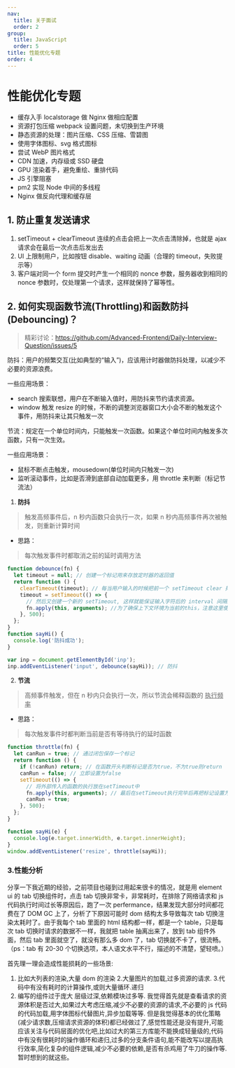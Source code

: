 ```yaml
---
nav:
  title: 关于面试
  order: 2
group:
  title: JavaScript
  order: 5
title: 性能优化专题
order: 4
---
```


# 性能优化专题

- 缓存入手 localstorage 做 Nginx 做相应配置
- 资源打包压缩 webpack 设置问题，未切换到生产环境
- 静态资源的处理：图片压缩、CSS 压缩、雪碧图
- 使用字体图标、svg 格式图标
- 尝试 WebP 图片格式
- CDN 加速，内存级或 SSD 硬盘
- GPU 渲染着手，避免重绘、重排代码
- JS 引擎阻塞
- pm2 实现 Node 中间的多线程
- Nginx 做反向代理和缓存层

## 1. 防止重复发送请求

1. setTimeout + clearTimeout 连续的点击会把上一次点击清除掉，也就是 ajax 请求会在最后一次点击后发出去
2. UI 上限制用户，比如按钮 disable、waiting 动画（合理的 timeout，失败提示等）
3. 客户端对同一个 form 提交时产生一个相同的 nonce 参数，服务器收到相同的 nonce 参数时，仅处理第一个请求，这样就保持了幂等性。

## 2. 如何实现函数节流(Throttling)和函数防抖(Debouncing)？

> 精彩讨论：<https://github.com/Advanced-Frontend/Daily-Interview-Question/issues/5>

防抖：用户的频繁交互(比如典型的“输入”)，应该用计时器做防抖处理，以减少不必要的资源浪费。

一些应用场景：

- search 搜索联想，用户在不断输入值时，用防抖来节约请求资源。
- window 触发 resize 的时候，不断的调整浏览器窗口大小会不断的触发这个事件，用防抖来让其只触发一次

节流：规定在一个单位时间内，只能触发一次函数。如果这个单位时间内触发多次函数，只有一次生效。

一些应用场景：

- 鼠标不断点击触发，mousedown(单位时间内只触发一次)
- 监听滚动事件，比如是否滑到底部自动加载更多，用 throttle 来判断（标记节流法）

1. **防抖**

> 触发高频事件后，n 秒内函数只会执行一次，如果 n 秒内高频事件再次被触发，则重新计算时间

- 思路：

> 每次触发事件时都取消之前的延时调用方法

```javascript
function debounce(fn) {
  let timeout = null; // 创建一个标记用来存放定时器的返回值
  return function () {
    clearTimeout(timeout); // 每当用户输入的时候把前一个 setTimeout clear 掉
    timeout = setTimeout(() => {
      // 然后又创建一个新的 setTimeout, 这样就能保证输入字符后的 interval 间隔内如果还有字符输入的话，就不会执行 fn 函数
      fn.apply(this, arguments); //为了确保上下文环境为当前的this，注意这里使用apply手动绑定。
    }, 500);
  };
}
function sayHi() {
  console.log('防抖成功');
}

var inp = document.getElementById('inp');
inp.addEventListener('input', debounce(sayHi)); // 防抖
```

2. **节流**

> 高频事件触发，但在 n 秒内只会执行一次，所以节流会稀释函数的 <u>执行频率</u>

- 思路：

> 每次触发事件时都判断当前是否有等待执行的延时函数

```javascript
function throttle(fn) {
  let canRun = true; // 通过闭包保存一个标记
  return function () {
    if (!canRun) return; // 在函数开头判断标记是否为true，不为true则return
    canRun = false; // 立即设置为false
    setTimeout(() => {
      // 将外部传入的函数的执行放在setTimeout中
      fn.apply(this, arguments); // 最后在setTimeout执行完毕后再把标记设置为true(关键)表示可以执行下一次循环了。当定时器没有执行的时候标记永远是false，在开头被return掉
      canRun = true;
    }, 500);
  };
}

function sayHi(e) {
  console.log(e.target.innerWidth, e.target.innerHeight);
}
window.addEventListener('resize', throttle(sayHi));
```

### 3.性能分析

分享一下我近期的经验，之前项目也碰到过用起来很卡的情况，就是用 element ui 的 tab 切换组件时，点击 tab 切换非常卡，非常耗时，在排除了网络请求和 js 代码执行时间过长等原因后，跑了一次 perfermance，结果发现大部分时间都花费在了 DOM GC 上了，分析了下原因可能时 dom 结构太多导致每次 tab 切换渲染太耗时了。由于我每个 tab 里面的 html 结构都一样，都是一个 table，只是每次 tab 切换时请求的数据不一样，我就把 table 抽离出来了，放到 tab 组件外面，然后 tab 里面就空了，就没有那么多 dom 了，tab 切换就不卡了，很流畅。（ps：tab 有 20-30 个切换选项，本人语文水平不行，描述的不清楚，望轻喷。）

首先理一理会造成性能损耗的一些场景:

1. 比如大列表的渲染,大量 dom 的渲染 2.大量图片的加载,过多资源的请求. 3.代码中有没有耗时的计算操作,或则大量循环.递归
2. 编写的组件过于庞大 层级过深,依赖模块过多等.
   我觉得首先就是查看请求的资源体积是否过大,如果过大考虑压缩,减少不必要的资源的请求,不必要的 js 代码的代码加载,用字体图标代替图片,异步加载等等.
   但是我觉得基本的优化策略(减少请求数,压缩请求资源的体积)都已经做过了,感觉性能还是没有提升,可能应该关注与代码层面的优化吧,比如过大的第三方库能不能换成轻量级的,代码中有没有很耗时的操作循环和递归,过多的分支条件语句,能不能改写以提高执行效率,简化复杂的组件逻辑,减少不必要的依赖,是否有杀鸡用了牛刀的操作等.暂时想到的就这些。
